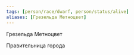 ```yaml
---
tags: [person/race/dwarf, person/status/alive]
aliases: [Грезельда Метноцвет]
---
```


Грезельда Метноцвет

Правительница города
